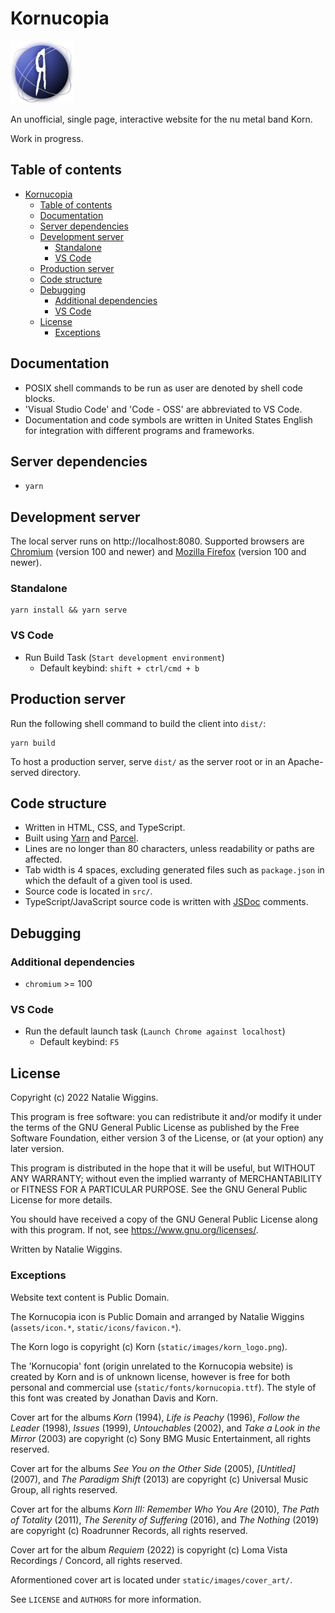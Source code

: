 # Kornucopia

<img src="assets/icon.png" alt="Icon" width="100">

An unofficial, single page, interactive website for the nu metal band Korn.

Work in progress.

## Table of contents

* [Kornucopia](#kornucopia)
    * [Table of contents](#table-of-contents)
    * [Documentation](#documentation)
    * [Server dependencies](#server-dependencies)
    * [Development server](#development-server)
        * [Standalone](#standalone)
        * [VS Code](#vs-code)
    * [Production server](#production-server)
    * [Code structure](#code-structure)
    * [Debugging](#debugging)
        * [Additional dependencies](#additional-dependencies)
        * [VS Code](#vs-code-1)
    * [License](#license)
        * [Exceptions](#exceptions)

## Documentation

* POSIX shell commands to be run as user are denoted by shell code blocks.
* 'Visual Studio Code' and 'Code - OSS' are abbreviated to VS Code.
* Documentation and code symbols are written in United States English for
  integration with different programs and frameworks.

## Server dependencies

- `yarn`

## Development server

The local server runs on http://localhost:8080. Supported browsers are
[Chromium](https://www.chromium.org/Home/) (version 100 and newer) and
[Mozilla Firefox](https://www.mozilla.org/en-GB/firefox/)
(version 100 and newer).

### Standalone

```shell
yarn install && yarn serve
```

### VS Code

* Run Build Task (`Start development environment`)
    * Default keybind: `shift + ctrl/cmd + b`

## Production server

Run the following shell command to build the client into `dist/`:

```shell
yarn build
```

To host a production server, serve `dist/` as the server root or in an
Apache-served directory.

## Code structure

* Written in HTML, CSS, and TypeScript.
* Built using [Yarn](https://yarnpkg.com/) and [Parcel](https://parceljs.org/).
* Lines are no longer than 80 characters, unless readability or paths are
  affected.
* Tab width is 4 spaces, excluding generated files such as `package.json` in
  which the default of a given tool is used.
* Source code is located in `src/`.
* TypeScript/JavaScript source code is written with [JSDoc](https://jsdoc.app/)
  comments.

## Debugging

### Additional dependencies

* `chromium` >= 100

### VS Code

* Run the default launch task (`Launch Chrome against localhost`)
    * Default keybind: `F5`

## License

Copyright (c) 2022 Natalie Wiggins.

This program is free software: you can redistribute it and/or modify
it under the terms of the GNU General Public License as published by
the Free Software Foundation, either version 3 of the License, or
(at your option) any later version.

This program is distributed in the hope that it will be useful,
but WITHOUT ANY WARRANTY; without even the implied warranty of
MERCHANTABILITY or FITNESS FOR A PARTICULAR PURPOSE. See the
GNU General Public License for more details.

You should have received a copy of the GNU General Public License
along with this program. If not, see <https://www.gnu.org/licenses/>.

Written by Natalie Wiggins.

### Exceptions

Website text content is Public Domain.

The Kornucopia icon is Public Domain and arranged by Natalie Wiggins
(`assets/icon.*`, `static/icons/favicon.*`).

The Korn logo is copyright (c) Korn (`static/images/korn_logo.png`).

The 'Kornucopia' font (origin unrelated to the Kornucopia website) is created by
Korn and is of unknown license, however is free for both personal and commercial
use (`static/fonts/kornucopia.ttf`). The style of this font was created by
Jonathan Davis and Korn.

Cover art for the albums *Korn* (1994), *Life is Peachy* (1996),
*Follow the Leader* (1998), *Issues* (1999), *Untouchables* (2002), and
*Take a Look in the Mirror* (2003) are copyright (c) Sony BMG Music
Entertainment, all rights reserved.

Cover art for the albums *See You on the Other Side* (2005), *\[Untitled\]*
(2007), and *The Paradigm Shift* (2013) are copyright (c) Universal Music Group,
all rights reserved.

Cover art for the albums *Korn III: Remember Who You Are* (2010),
*The Path of Totality* (2011), *The Serenity of Suffering* (2016), and
*The Nothing* (2019) are copyright (c) Roadrunner Records, all rights reserved.

Cover art for the album *Requiem* (2022) is copyright (c)
Loma Vista Recordings / Concord, all rights reserved.

Aformentioned cover art is located under `static/images/cover_art/`.

See `LICENSE` and `AUTHORS` for more information.
